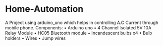 # Home-Automation
A Project using arduino_uno which helps in controlling A.C Current through mobile phone.
Components:
• Arduino uno
• 4 Channel Isolated 5V 10A Relay Module
• HC05 Bluetooth module
• Incandescent bulbs x4
• Bulb holders
• Wires
• Jump wires
